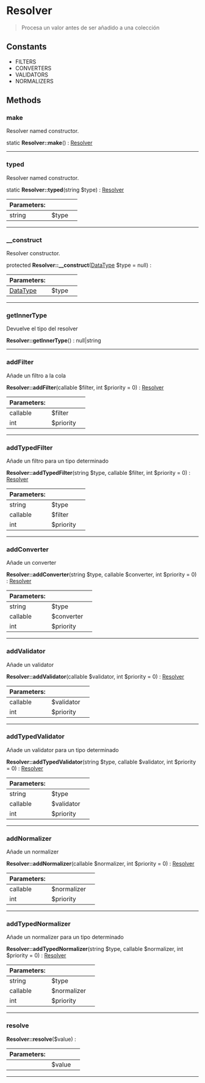 
                                                                                                                                            
    
# Resolver


> Procesa un valor antes de ser añadido a una colección
>
> 




## Constants
- FILTERS
- CONVERTERS
- VALIDATORS
- NORMALIZERS




## Methods

### make
Resolver named constructor.


static **Resolver::make**() : [Resolver](../../../Resolver.md)



---


### typed
Resolver named constructor.


static **Resolver::typed**(string $type) : [Resolver](../../../Resolver.md)


|Parameters: | | |
| --- | --- | --- |
|string |$type |  |

---


### __construct
Resolver constructor.


protected **Resolver::__construct**([DataType](../../../DataType.md) $type = null) : 


|Parameters: | | |
| --- | --- | --- |
|[DataType](../../../DataType.md) |$type |  |

---


### getInnerType
Devuelve el tipo del resolver


**Resolver::getInnerType**() : null|string



---


### addFilter
Añade un filtro a la cola


**Resolver::addFilter**(callable $filter, int $priority = 0) : [Resolver](../../../Resolver.md)


|Parameters: | | |
| --- | --- | --- |
|callable |$filter |  |
|int |$priority |  |

---


### addTypedFilter
Añade un filtro para un tipo determinado


**Resolver::addTypedFilter**(string $type, callable $filter, int $priority = 0) : [Resolver](../../../Resolver.md)


|Parameters: | | |
| --- | --- | --- |
|string |$type |  |
|callable |$filter |  |
|int |$priority |  |

---


### addConverter
Añade un converter


**Resolver::addConverter**(string $type, callable $converter, int $priority = 0) : [Resolver](../../../Resolver.md)


|Parameters: | | |
| --- | --- | --- |
|string |$type |  |
|callable |$converter |  |
|int |$priority |  |

---


### addValidator
Añade un validator


**Resolver::addValidator**(callable $validator, int $priority = 0) : [Resolver](../../../Resolver.md)


|Parameters: | | |
| --- | --- | --- |
|callable |$validator |  |
|int |$priority |  |

---


### addTypedValidator
Añade un validator para un tipo determinado


**Resolver::addTypedValidator**(string $type, callable $validator, int $priority = 0) : [Resolver](../../../Resolver.md)


|Parameters: | | |
| --- | --- | --- |
|string |$type |  |
|callable |$validator |  |
|int |$priority |  |

---


### addNormalizer
Añade un normalizer


**Resolver::addNormalizer**(callable $normalizer, int $priority = 0) : [Resolver](../../../Resolver.md)


|Parameters: | | |
| --- | --- | --- |
|callable |$normalizer |  |
|int |$priority |  |

---


### addTypedNormalizer
Añade un normalizer para un tipo determinado


**Resolver::addTypedNormalizer**(string $type, callable $normalizer, int $priority = 0) : [Resolver](../../../Resolver.md)


|Parameters: | | |
| --- | --- | --- |
|string |$type |  |
|callable |$normalizer |  |
|int |$priority |  |

---


### resolve



**Resolver::resolve**($value) : 


|Parameters: | | |
| --- | --- | --- |
| |$value |  |

---


                                                                                                                                                                                                                                                                                                                                                                                                            
    
                                                                                                                                                                                                                                                                             
                